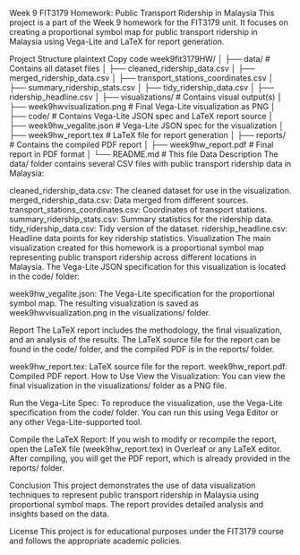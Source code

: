 Week 9 FIT3179 Homework: Public Transport Ridership in Malaysia
This project is a part of the Week 9 homework for the FIT3179 unit. It focuses on creating a proportional symbol map for public transport ridership in Malaysia using Vega-Lite and LaTeX for report generation.

Project Structure
plaintext
Copy code
week9fit3179HW/
│
├── data/                          # Contains all dataset files
│   ├── cleaned_ridership_data.csv
│   ├── merged_ridership_data.csv
│   ├── transport_stations_coordinates.csv
│   ├── summary_ridership_stats.csv
│   ├── tidy_ridership_data.csv
│   ├── ridership_headline.csv
│
├── visualizations/                 # Contains visual output(s)
│   ├── week9hwvisualization.png    # Final Vega-Lite visualization as PNG
│
├── code/                           # Contains Vega-Lite JSON spec and LaTeX report source
│   ├── week9hw_vegalite.json       # Vega-Lite JSON spec for the visualization
│   ├── week9hw_report.tex          # LaTeX file for report generation
│
├── reports/                        # Contains the compiled PDF report
│   ├── week9hw_report.pdf          # Final report in PDF format
│
└── README.md                       # This file
Data Description
The data/ folder contains several CSV files with public transport ridership data in Malaysia:

cleaned_ridership_data.csv: The cleaned dataset for use in the visualization.
merged_ridership_data.csv: Data merged from different sources.
transport_stations_coordinates.csv: Coordinates of transport stations.
summary_ridership_stats.csv: Summary statistics for the ridership data.
tidy_ridership_data.csv: Tidy version of the dataset.
ridership_headline.csv: Headline data points for key ridership statistics.
Visualization
The main visualization created for this homework is a proportional symbol map representing public transport ridership across different locations in Malaysia. The Vega-Lite JSON specification for this visualization is located in the code/ folder:

week9hw_vegalite.json: The Vega-Lite specification for the proportional symbol map.
The resulting visualization is saved as week9hwvisualization.png in the visualizations/ folder.

Report
The LaTeX report includes the methodology, the final visualization, and an analysis of the results. The LaTeX source file for the report can be found in the code/ folder, and the compiled PDF is in the reports/ folder.

week9hw_report.tex: LaTeX source file for the report.
week9hw_report.pdf: Compiled PDF report.
How to Use
View the Visualization:
You can view the final visualization in the visualizations/ folder as a PNG file.

Run the Vega-Lite Spec:
To reproduce the visualization, use the Vega-Lite specification from the code/ folder. You can run this using Vega Editor or any other Vega-Lite-supported tool.

Compile the LaTeX Report:
If you wish to modify or recompile the report, open the LaTeX file (week9hw_report.tex) in Overleaf or any LaTeX editor. After compiling, you will get the PDF report, which is already provided in the reports/ folder.

Conclusion
This project demonstrates the use of data visualization techniques to represent public transport ridership in Malaysia using proportional symbol maps. The report provides detailed analysis and insights based on the data.

License
This project is for educational purposes under the FIT3179 course and follows the appropriate academic policies.

